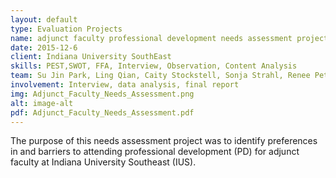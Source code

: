 ```yaml
---
layout: default
type: Evaluation Projects
name: adjunct faculty professional development needs assessment project
date: 2015-12-6
client: Indiana University SouthEast  
skills: PEST,SWOT, FFA, Interview, Observation, Content Analysis
team: Su Jin Park, Ling Qian, Caity Stockstell, Sonja Strahl, Renee Petrina
involvement: Interview, data analysis, final report
img: Adjunct_Faculty_Needs_Assessment.png
alt: image-alt
pdf: Adjunct_Faculty_Needs_Assessment.pdf
---
```

The purpose of this needs assessment project was to identify preferences in and barriers to attending professional development (PD) for adjunct faculty at Indiana University Southeast (IUS). 
